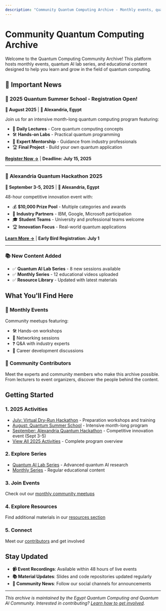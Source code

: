```yaml
---
description: "Community Quantum Computing Archive - Monthly events, quantum AI lab series, and educational content with videos, slides, and resources. Learn from experts and join our community."
---
```


# Community Quantum Computing Archive

Welcome to the Quantum Computing Community Archive! This platform hosts monthly events, quantum AI lab series, and educational content designed to help you learn and grow in the field of quantum computing.

## 📢 Important News

<div class="news-section" markdown>

### 🎉 **2025 Quantum Summer School - Registration Open!**
**📅 August 2025** | **📍 Alexandria, Egypt**

Join us for an intensive month-long quantum computing program featuring:
- 🏫 **Daily Lectures** - Core quantum computing concepts
- 🛠️ **Hands-on Labs** - Practical quantum programming
- 👥 **Expert Mentorship** - Guidance from industry professionals
- 🏆 **Final Project** - Build your own quantum application

**[Register Now →](2025/summer-school/index.md)** | **Deadline: July 15, 2025**

---

### 🚀 **Alexandria Quantum Hackathon 2025**
**📅 September 3-5, 2025** | **📍 Alexandria, Egypt**

48-hour competitive innovation event with:
- 💰 **$10,000 Prize Pool** - Multiple categories and awards
- 🏢 **Industry Partners** - IBM, Google, Microsoft participation
- 🎓 **Student Teams** - University and professional teams welcome
- 🏆 **Innovation Focus** - Real-world quantum applications

**[Learn More →](2025/hackathon/index.md)** | **Early Bird Registration: July 1**

---

### 📚 **New Content Added**
- ✅ **Quantum AI Lab Series** - 8 new sessions available
- ✅ **Monthly Series** - 12 educational videos uploaded
- ✅ **Resource Library** - Updated with latest materials

</div>

## What You'll Find Here

### 🎯 **Monthly Events**
Community meetups featuring:
- 🛠️ Hands-on workshops
- 🤝 Networking sessions
- ❓ Q&A with industry experts
- 💼 Career development discussions

### 👥 **Community Contributors**
Meet the experts and community members who make this archive possible. From lecturers to event organizers, discover the people behind the content.

## Getting Started

<div class="getting-started-grid" markdown>

### 1. **2025 Activities**
- [July: Virtual Dry-Run Hackathon](2025/dry-run-hackathon/index.md) - Preparation workshops and training
- [August: Quantum Summer School](2025/summer-school/index.md) - Intensive month-long program
- [September: Alexandria Quantum Hackathon](2025/hackathon/index.md) - Competitive innovation event (Sept 3-5)
- [View All 2025 Activities](2025/index.md) - Complete program overview

### 2. **Explore Series**
- [Quantum AI Lab Series](quantum-ai-lab/index.md) - Advanced quantum AI research
- [Monthly Series](monthly-series/index.md) - Regular educational content

### 3. **Join Events**
Check out our [monthly community meetups](events/january-2024.md)

### 4. **Explore Resources**
Find additional materials in our [resources section](resources/index.md)

### 5. **Connect**
Meet our [contributors](contributors/index.md) and get involved

</div>

## Stay Updated

- **📹 Event Recordings**: Available within 48 hours of live events
- **📚 Material Updates**: Slides and code repositories updated regularly
- **📢 Community News**: Follow our social channels for announcements

---

*This archive is maintained by the Egypt Quantum Computing and Quantum AI Community. Interested in contributing? [Learn how to get involved](contributors/index.md#how-to-contribute).*


